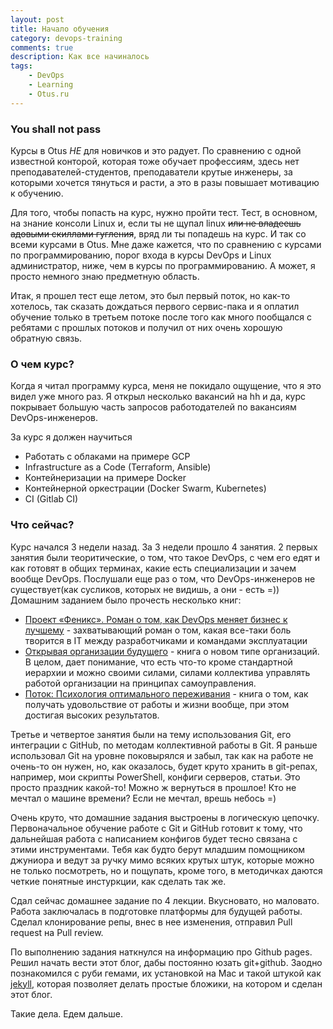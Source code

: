 ```yaml
---
layout: post
title: Начало обучения
category: devops-training
comments: true
description: Как все начиналось
tags:
    - DevOps
    - Learning
    - Otus.ru
---
```


### You shall not pass



Курсы в Otus *НЕ* для новичков и это радует. По сравнению с одной известной конторой, которая тоже обучает профессиям, здесь нет преподавателей-студентов, преподаватели крутые инженеры, за которыми хочется тянуться и расти, а это в разы повышает мотивацию к обучению.

Для того, чтобы попасть на курс, нужно пройти тест. Тест, в основном, на знание консоли Linux и, если ты не щупал linux ~~или не владеешь адовыми скиллами гугления~~, вряд ли ты попадешь на курс. И так со всеми курсами в Otus. Мне даже кажется, что по сравнению с курсами по программированию, порог входа в курсы DevOps и Linux администратор, ниже, чем в курсы по программированию. А может, я просто немного знаю предметную область. 

Итак, я прошел тест еще летом, это был первый поток, но как-то хотелось, так сказать дождаться первого сервис-пака и я оплатил обучение только в третьем потоке после того как много пообщался с ребятами с прошлых потоков и получил от них очень хорошую обратную связь.

### О чем курс?

Когда я читал программу курса, меня не покидало ощущение, что я это видел уже много раз. Я открыл несколько вакансий на hh и да, курс покрывает большую часть запросов работодателей по вакансиям DevOps-инженеров. 

За курс я должен научиться

- Работать с облаками на примере GCP
- Infrastructure as a Code (Terraform, Ansible)
- Контейнеризации на примере Docker
- Контейнерной оркестрации (Docker Swarm, Kubernetes)
- CI (Gitlab CI)

### Что сейчас?

Курс начался 3 недели назад. За 3 недели прошло 4 занятия. 2 первых занятия были теоритические, о том, что такое DevOps, с чем его едят и как готовят в общих терминах, какие есть специализации и зачем вообще DevOps. Послушали еще раз о том, что DevOps-инженеров не существует(как сусликов, которых не видишь, а они - есть =)) Домашним заданием было прочесть несколько книг:

- [Проект «Феникс». Роман о том, как DevOps меняет бизнес к лучшему](https://www.litres.ru/kim-dzhin/proekt-feniks-roman-o-tom-kak-devops-menyaet-biznes-k-luchshemu/) - захватывающий роман о том, какая все-таки боль творится в IT между разработчиками и командами эксплуатации
- [Открывая организации будущего](https://www.litres.ru/frederik-lalu/otkryvaya-organizacii-buduschego/) - книга о новом типе организаций. В целом, дает понимание, что есть что-то кроме стандартной иерархии и можно своими силами, силами коллектива управлять работой организации на принципах самоуправления.
- [Поток: Психология оптимального переживания](https://www.litres.ru/mihay-chiksentmihayi/potok-psihologiya-optimalnogo-perezhivaniya-4244565/) - книга о том, как получать удовольствие от работы и жизни вообще, при этом достигая высоких результатов.

Третье и четвертое занятия были на тему использования Git, его интеграции с GitHub, по методам коллективной работы в Git. Я раньше использовал Git на уровне поковырялся и забыл, так как на работе не очень-то он нужен, но, как оказалось, будет круто хранить в git-репах, например, мои скрипты PowerShell, конфиги серверов, статьи. Это просто праздник какой-то! Можно ж вернуться в прошлое! Кто не мечтал о машине времени? Если не мечтал, врешь небось =)

Очень круто, что домашние задания выстроены в логическую цепочку. Первоначальное обучение работе с Git и GitHub готовит к  тому, что дальнейшая работа с написанием конфигов будет тесно связана с этими инструментами. Тебя как будто берут младшим помощником джуниора и ведут за ручку мимо всяких крутых штук, которые можно не только посмотреть, но и пощупать, кроме того, в методичках даются четкие понятные инстуркции, как сделать так же.

Сдал сейчас домашнее задание по 4 лекции. Вкусновато, но маловато. Работа заключалась в подготовке платформы для будущей работы. Сделал клонирование репы, внес в нее изменения, отправил Pull request на Pull review.

По выполнению задания наткнулся на информацию про Github pages. Решил начать вести этот блог, дабы постоянно юзать git+github. Заодно познакомился с руби гемами, их установкой на Mac и такой штукой как [jekyll](https://jekyllrb.com/), которая позволяет делать простые бложики, на котором и сделан этот блог. 

Такие дела. Едем дальше.



<!--- Lorem ipsum dolor sit amet, consectetur adipiscing elit. Nunc rhoncus luctus quam in gravida.
Mauris rutrum ullamcorper pellentesque. Aliquam posuere euismod erat, ac consequat leo ullamcorper non. 
Vestibulum commodo nibh justo. Praesent gravida elementum sapien, ut convallis massa bibendum nec.
Suspendisse interdum urna condimentum quam vestibulum, sit amet feugiat quam laoreet. 


>The first rule of any technology used in a business is that automation applied to an efficient operation will magnify the efficiency. The second is that automation applied to an inefficient operation will magnify the inefficiency.
><footer><cite> - Bill Gates</cite></footer>
{: .blockquote cite="http://www.worldwildlife.org/who/index.html" }

Class aptent taciti sociosqu ad litora torquent per conubia nostra, per inceptos himenaeos. 
Nunc orci purus, egestas a erat pulvinar, fringilla sodales turpis. Fusce luctus eu eros at maximus. 

## This is h2 header

Class aptent taciti sociosqu ad litora torquent per conubia nostra, per inceptos himenaeos. 
Nunc orci purus, egestas a erat pulvinar, fringilla sodales turpis. Fusce luctus eu eros at maximus. 


<a name="definition-dfa"></a>
{: .bottomless }

{::options parse_block_html="true" /}

<div class="env-header">
Definition {{ site.definitions[0].number }} 
</div>

<div class="definition alert">
{{ site.definitions[0].content }}
</div>

{::options parse_block_html="false" /}


Class aptent taciti sociosqu ad litora torquent per conubia nostra, per inceptos himenaeos. 
Nunc orci purus, egestas a erat pulvinar, fringilla sodales turpis. Fusce luctus eu eros at maximus. 

{::options parse_block_html="true" /}

<div class="info alert">
**INFO:** This is info message. `This is code`. [This is link](#). _This is italic_.
</div>

Class aptent taciti sociosquad litora torquent per conubia nostra, per inceptos himenaeos. 

<div class="warning alert">
**WARNING:** This is warning message. `This is code`. [This is link](#). _This is italic_.
</div>

Class aptent taciti sociosqu ad litora torquent per conubia nostra, per inceptos himenaeos. 

<div class="note alert">
**NOTE:** This is note message. `This is code`. [Definition 1.0](#definition-dfa). _This is italic_.
</div>

<div class="success alert">
#### This is success message! ####

`This is code`. [This is link](#). _This is italic_.

Mauris sed augue molestie, git clone ac consequat erat posuere. Interdum et malesuada fames ac ante ipsum primis in faucibus. Curabitur odio sapien, sollicitudin ut pharetra in, tincidunt vel elit.

* List item number 1
    * Nested list item number 1
    * Curabitur pharetra eget ante at vestibulum. Mauris ullamcorper lacus sed augue molestie, ac consequat erat posuere.
* List item number 2
* List item number 3

Curabitur pharetra eget ante at vestibulum.  
</div>

{::options parse_block_html="false" /}

### This is h3 header

Curabitur pharetra eget ante at vestibulum. Mauris ullamcorper lacus sed augue molestie, ac consequat erat posuere. Interdum et malesuada fames ac ante ipsum primis in faucibus. Curabitur odio sapien, sollicitudin ut pharetra in, tincidunt vel elit.

<div class="env-header">HTML/CSS</div>
{% highlight html linenos %}
<!DOCTYPE html>
<html>
<head>
   <style>
      p {
          border-style: solid;
          border-bottom: thick dotted #ff0000;
        }
   </style>
</head>
<body>
    <p>This is some text in a paragraph.</p>
</body>
</html>
{% endhighlight %}


Class aptent taciti `sociosqu ad litora torquent` per conubia nostra, per inceptos himenaeos. 
Nunc orci purus, egestas a erat pulvinar, fringilla sodales turpis. `Fusce luctus` eu eros at maximus. 

- List item number 1
    - Nested list item 1
    - Nested list item 2
        - Deep nested list item 1ante at vestibulum. Mauris ullamcorper lacus sed augue molestie.
        - Deep nested list item 2
    - Nested list item number 3
- List item number 3

1. List item number 1
    1. Nested list item number 1
    2. Curabitur pharetra eget ante at vestibulum. Mauris ullamcorper lacus sed augue molestie, ac consequat erat posuere.
2. List item number 2
3. List item number 3


#### This is h4 header

Curabitur pharet<sub>r</sub>a eget ante at vestibulum. Mauris ullamcorper lacus sed augue molestie, ac consequat erat posuere. Interdum et malesuada fames ac ante ipsum primis in faucibus. Curabitur odio sapien, sollicitudin ut pharetra in, tincidunt vel elit.

{::options parse_block_html="true" /}

<figure class="table">

| Header One     | Header Two | Header Three | Head |
| ------------- | ------------- | ----------- | -------- |
| Item One       | Item Two       | Item Three   | Long Item Four   |
| Item One       | Item Two       | Item Three   | Long Item Four   |
| Item One       | Item Two       | Item Three   | Long Item Four   |
| Item One       | Item Two       | Item Three   | Long Item Four   |
| Item One       | Item Two       | Item Three   | Long Item Four   |
| Item One       | Item Two       | Item Three   | Long Item Four   |
| Item One       | Item Two       | Item Three   | Long Item Four   |

<figcaption>
**Table 1:** Eestie, ac consequat erat posuere. 
</figcaption>
</figure>

{::options parse_block_html="false" /}

Lorem ipsum dolor sit amet, consectetur adipiscing elit. Nunc rhoncus luctus quam in gravida.
Mauris rutrum ullamcorper pellentesque. Aliquam posuere euismod erat, ac consequat leo ullamcorper non. 

ac consequat erat posuere. Interdum et malesuada fames ac ante ipsum primis in faucibus. Curabitur odio sapien, sollicitudin ut pharetra in, tincidunt vel elit.

<figure>
<img alt="image test" src="/resources/images/main_front.jpg"/>
<figcaption>
<strong>Figure 1: </strong>Curabitur pharetra eget ante at vestibulum. Mauris ullamcorper lacus sed augue molestie, ac consequat erat posuere. 
</figcaption>
</figure>

Bold text: __I am bold__

Italic text: *I am italic*

Inline code: `html`, `css`, `git clone <url>`.

Link text: [more examples](http://www.dennis-grinch.co.uk)

Abbreviation: <abbr title='Content Management System'>CMS</abbr> --->
